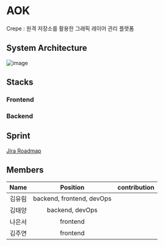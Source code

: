 # AOK
Crepe : 원격 저장소를 활용한 그래픽 레이어 관리 플랫폼

## System Architecture
![image](https://user-images.githubusercontent.com/86936466/228773897-a1444678-e58d-4df9-9e94-ef930778a048.png)
## Stacks
### Frontend
### Backend

## Sprint
[Jira Roadmap](https://sdylockon.atlassian.net/jira/software/projects/CREP/boards/2/roadmap)

## Members
| Name | Position | contribution |
| :----: | :----: | :----: | 
| 김유림   |   backend, frontend, devOps   |      |
| 김태양     |    backend, devOps    |      |
| 나은서     |    frontend    |      |
| 김주연     |    frontend    |      |
